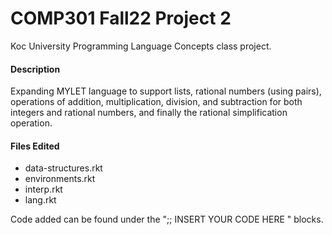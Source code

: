 # COMP301 Fall22 Project 2
Koc University Programming Language Concepts class project.

#### Description
Expanding MYLET language to support lists, rational numbers (using pairs), operations of addition, multiplication, division, and subtraction for both integers and rational numbers, and finally the rational simplification operation.

#### Files Edited
- data-structures.rkt
- environments.rkt
- interp.rkt
- lang.rkt

Code added can be found under the ";; INSERT YOUR CODE HERE " blocks.

